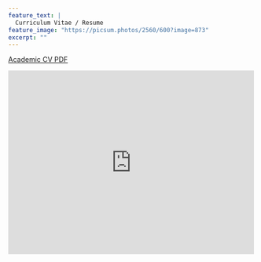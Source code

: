 ```yaml
---
feature_text: |
  Curriculum Vitae / Resume
feature_image: "https://picsum.photos/2560/600?image=873"
excerpt: ""
---
```


[Academic CV PDF](https://github.com/rohitfarmer/cv/blob/master/academic-cv/nCV.pdf)

<embed src="https://drive.google.com/viewerng/viewer?embedded=true&url=https://github.com/rohitfarmer/cv/blob/master/academic-cv/nCV.pdf" width="500" height="375">